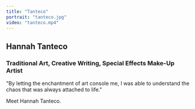 ```yaml
---
title: "Tanteco"
portrait: "tanteco.jpg"
video: "tanteco.mp4"
---
```


## Hannah Tanteco
### Traditional Art, Creative Writing, Special Effects Make-Up Artist


"By letting the enchantment of art console me, I was able to understand the chaos that was always attached to life."

Meet Hannah Tanteco.